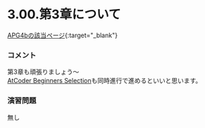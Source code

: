 3.00.第3章について
============

[APG4bの該当ページ](https://atcoder.jp/contests/APG4b/tasks/APG4b_x){:target="_blank"}

### コメント

第3章も頑張りましょう～  
[AtCoder Beginners Selection](https://atcoder.jp/contests/abs)も同時進行で進めるといいと思います。

### 演習問題

無し
